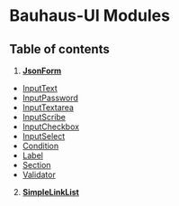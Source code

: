 # Bauhaus-UI Modules

## Table of contents

1. **[JsonForm](form/JsonForm.md)**
 * [InputText](form/InputText.md)
 * [InputPassword](form/InputPassword.md)
 * [InputTextarea](form/InputTextarea.md)
 * [InputScribe](form/InputScribe.md)
 * [InputCheckbox](form/InputCheckbox.md)
 * [InputSelect](form/InputSelect.md)
 * [Condition](form/Condition.md)
 * [Label](form/Label.md)
 * [Section](form/Section.md)
 * [Validator](form/Validator.md)
2. **[SimpleLinkList](SimpleLinkList.md)**
